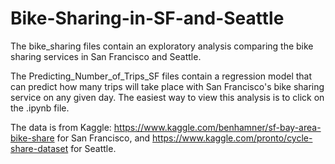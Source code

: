 # Bike-Sharing-in-SF-and-Seattle
The bike_sharing files contain an exploratory analysis comparing the bike sharing services in San Francisco and Seattle. 

The Predicting_Number_of_Trips_SF files contain a regression model that can predict how many trips will take place with San Francisco's bike sharing service on any given day. The easiest way to view this analysis is to click on the .ipynb file. 

The data is from Kaggle: https://www.kaggle.com/benhamner/sf-bay-area-bike-share for San Francisco, and https://www.kaggle.com/pronto/cycle-share-dataset for Seattle.
